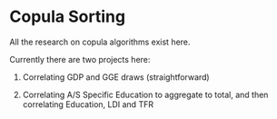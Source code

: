 # Copula Sorting
All the research on copula algorithms exist here. 

Currently there are two projects here:

1) Correlating GDP and GGE draws (straightforward)

2) Correlating A/S Specific Education to aggregate to total, and then correlating Education, LDI and TFR
